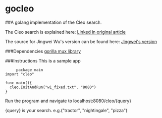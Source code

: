 gocleo
======

##A golang implementation of the Cleo search.

The Cleo search is explained here: [Linked in original article](http://engineering.linkedin.com/open-source/cleo-open-source-technology-behind-linkedins-typeahead-search)

The source for Jingwei Wu's version can be found here: [Jingwei's version](https://github.com/linkedin/cleo)

###Dependencies
[gorilla mux library](http://gorilla-web.appspot.com/pkg/mux)

###Instructions
This is a sample app

         package main
   	import "cleo"
  
   	func main(){
   	  cleo.InitAndRun("w1_fixed.txt", "8080")
   	}

Run the program and navigate to localhost:8080/cleo/{query}

{query} is your search.  e.g.("tractor", "nightingale", "pizza")
